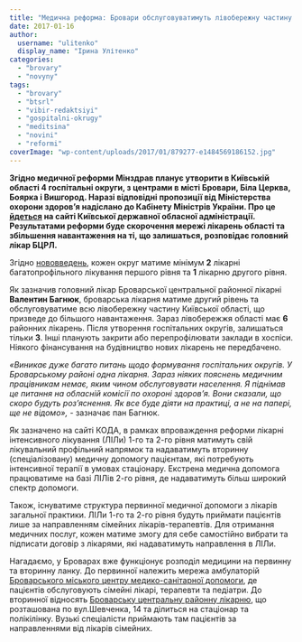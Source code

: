```yaml
---
title: "Медична реформа: Бровари обслуговуватимуть лівобережну частину Київської області"
date: 2017-01-16
author: 
  username: "ulitenko"
  display_name: "Ірина Улітенко"
categories: 
  - "brovary"
  - "novyny"
tags: 
  - "brovary"
  - "btsrl"
  - "vibir-redaktsiyi"
  - "gospitalni-okrugy"
  - "meditsina"
  - "novini"
  - "reformi"
coverImage: "wp-content/uploads/2017/01/879277-e1484569186152.jpg"
---
```


**Згідно медичної реформи Мінздрав планує утворити в Київській області 4 госпітальні округи, з центрами в місті Бровари, Біла Церква, Боярка і Вишгород. Наразі відповідні пропозиції від Міністерства охорони здоров’я надіслано до Кабінету Міністрів України. Про це [йдеться](https://koda.gov.ua/news/na-kiivshhini-planuyut-stvoriti-4-gospit/) на сайті Київської державної обласної адміністрації. Результатами реформи буде скорочення мережі лікарень області та збільшення навантаження на ті, що залишаться, розповідає головний лікар БЦРЛ.**

Згідно [нововведень](https://www.kmu.gov.ua/control/uk/cardnpd?docid=249582611), кожен округ матиме мінімум **2** лікарні багатопрофільного лікування першого рівня та **1** лікарню другого рівня.

Як зазначив головний лікар Броварської центральної районної лікарні **Валентин Багнюк**, броварська лікарня матиме другий рівень та обслуговуватиме всю лівобережну частину Київської області, що призведе до більшого навантаження. Зараз лівобережжя області має **6** районних лікарень. Після утворення госпітальних округів, залишаться тільки **3**. Інші планують закрити або перепрофілювати заклади в хоспіси. Ніякого фінансування на будівництво нових лікарень не передбачено.

_«Виникає дуже багато питань щодо формування госпітальних округів. У Броварському районі одна лікарня. Зараз ніяких пояснень медичним працівникам немає, яким чином обслуговувати населення. Я піднімав це питання на обласній комісії по охороні здоров’я. Вони сказали, що скоро будуть роз’яснення. Як все буде діяти на практиці, а не на папері, ще не відомо»,_ - зазначає пан Багнюк.

Як зазначено на сайті КОДА, в рамках впроваждення реформи лікарні інтенсивного лікування (ЛІЛи) 1-го та 2-го рівня матимуть свій лікувальний профільний напрямок та надаватимуть вторинну (спеціалізовану) медичну допомогу пацієнтам, які потребують інтенсивної терапії в умовах стаціонару. Екстрена медична допомога працюватиме на базі ЛІЛів 2-го рівня, де надаватимуть більш широкий спектр допомоги.

Також, існуватиме структура первинної медичної допомоги з лікарів загальної практики. ЛІЛи 1-го та 2-го рівня будуть приймати пацієнтів лише за направленням сімейних лікарів-терапевтів. Для отримання медичних послуг, кожен матиме змогу для себе самостійно вибрати та підписати договір з лікарями, які надаватимуть направлення в ЛІЛи.

Нагадаємо, у Броварах вже функціонує розподіл медицини на первинну та вторинну ланку. До первинної належить мережа амбулаторій [Броварського міського центру медико-санітарної допомоги](https://brovmedcentr.in.ua/), де пацієнтів обслуговують сімейні лікарі, терапевти та педіатри. До вторинної відносять [Броварську центральну районну лікарню](https://brovcrl.in.ua/), що розташована по вул.Шевченка, 14 та ділиться на стаціонар та полікілінку. Вузькі спеціалісти приймають там пацієнтів за направленнями від лікарів сімейних.
